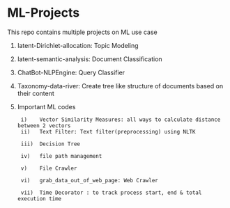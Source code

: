 # ML-Projects
This repo contains multiple projects on ML use case

1. latent-Dirichlet-allocation: Topic Modeling
2. latent-semantic-analysis: Document Classification 
3. ChatBot-NLPEngine: Query Classifier 
4. Taxonomy-data-river: Create tree like structure of documents based on their content 
5. Important ML codes

        i)    Vector Similarity Measures: all ways to calculate distance between 2 vectors 
        ii)   Text Filter: Text filter(preprocessing) using NLTK
        
        iii)  Decision Tree
        
        iv)   file path management 
        
        v)    File Crawler 
        
        vi)   grab_data_out_of_web_page: Web Crawler
        
        vii)  Time Decorator : to track process start, end & total execution time 
        
